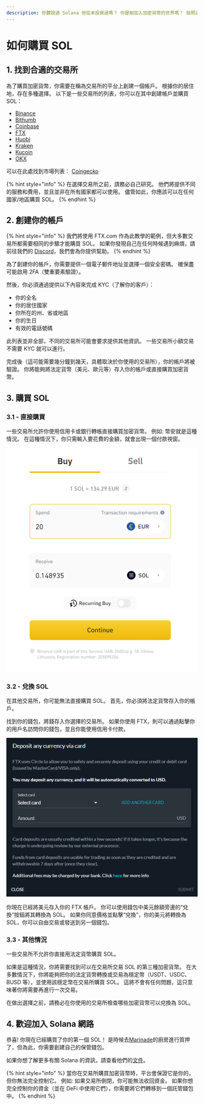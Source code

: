 ```yaml
---
description: 你聽說過 Solana 但從未投資過嗎？ 你是剛加入加密貨幣的世界嗎？ 按照以下簡單的步驟吧！
---
```


# 如何購買 SOL

## 1. 找到合適的交易所

為了購買加密貨幣，你需要在稱為交易所的平台上創建一個帳戶。 根據你的居住地，存在多種選擇。 以下是一些交易所的列表，你可以在其中創建帳戶並購買 SOL：

* [Binance](https://www.binance.com/en)
* [Bithumb](https://en.bithumb.com)
* [Coinbase](https://www.coinbase.com)
* [FTX](https://ftx.com)
* [Huobi](https://www.huobi.com/en-us/)
* [Kraken](https://www.kraken.com)
* [Kucoin](https://www.kucoin.com)
* [OKX](https://www.okex.com)

可以在此處找到市場列表： [Coingecko](https://www.coingecko.com/en/coins/solana#markets)&#x20;

{% hint style="info" %}
在選擇交易所之前，請務必自己研究。 他們將提供不同的服務和費用，並且並非在所有國家都可以使用。 儘管如此，你應該可以在任何國家/地區購買 SOL。
{% endhint %}

## 2. 創建你的帳戶

{% hint style="info" %}
我們將使用 FTX.com 作為此教學的範例，但大多數交易所都需要相同的步驟才能購買 SOL。 如果你發現自己在任何時候遇到麻煩，請前往我們的 [Discord](https://discord.com/invite/6EtUf4Euu6)，我們會為你提供幫助。
{% endhint %}

為了創建你的帳戶，你需要提供一個電子郵件地址並選擇一個安全密碼。 確保盡可能啟用 2FA（雙重要素驗證）。

然後，你必須通過提供以下內容來完成 KYC（了解你的客戶）：&#x20;

* 你的全名
* 你的居住國家
* 你所在的州、省或地區
* 你的生日
* 有效的電話號碼

此列表並非全部，不同的交易所可能會要求提供其他資訊。 一些交易所小額交易不需要 KYC 就可以進行。

完成後（這可能需要幾分鐘到幾天，具體取決於你使用的交易所），你的帳戶將被驗證。 你將能夠將法定貨幣（美元、歐元等）存入你的帳戶或直接購買加密貨幣。

## 3. 購買 SOL

### 3.1 - 直接購買

一些交易所允許你使用信用卡或銀行轉帳直接購買加密貨幣。 例如: 幣安就是這種情況。 在這種情況下，你只需輸入要花費的金額，就會出現一個付款視窗。

![在 binance.com 上直接購買 SOL](../.gitbook/assets/BinanceDirectbuy.png)

### 3.2 - 兌換 SOL

在其他交易所，你可能無法直接購買 SOL。 首先，你必須將法定貨幣存入你的帳戶。

找到你的錢包，將錢存入你選擇的交易所。 如果你使用 FTX，則可以通過點擊你的用戶名訪問你的錢包，並且你能使用信用卡付款。

![在 ftx.com，所有存款都轉換為美元](../.gitbook/assets/carddeposit.png)

你現在已經將美元存入你的 FTX 帳戶。 你可以使用錢包中美元餘額旁邊的“兌換”按鈕將其轉換為 SOL。 如果你同意價格並點擊“兌換”，你的美元將轉換為 SOL，你可以自由交易或發送到另一個錢包。

### 3.3 - 其他情況

一些交易所不允許你直接用法定貨幣購買 SOL。

如果是這種情況，你將需要找到可以在交易所交易 SOL 的第三種加密貨幣。 在大多數情況下，你將能夠把你的法定貨幣轉換或交易為穩定幣（USDT、USDC、BUSD 等），並使用該穩定幣在交易所購買 SOL。 這將不會有任何問題，這只意味著你將需要再進行一次交易。

在做出選擇之前，請務必在你使用的交易所檢查哪些加密貨幣可以兌換為 SOL。

## 4. 歡迎加入 Solana 網路

恭喜! 你現在已經購買了你的第一個 SOL！ 是時候去[Marinade](https://marinade.finance/app/staking)的廚房進行質押了，但為此，你需要創建自己的保管錢包。

如果你想了解更多有關 Solana 的資訊，請查看他們的[文件](https://docs.solana.com/introduction)。

{% hint style="info" %}
當你在交易所購買加密貨幣時，平台會保證它是你的，但你無法完全控制它。 例如: 如果交易所倒閉，你可能無法收回資金。 如果你想完全控制你的資金（並在 DeFi 中使用它們），你需要將它們轉移到一個託管錢包中。
{% endhint %}
